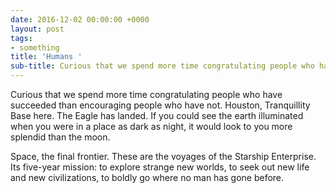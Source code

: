 ```yaml
---
date: 2016-12-02 00:00:00 +0000
layout: post
tags:
- something
title: 'Humans '
sub-title: Curious that we spend more time congratulating people who have succeeded than encouraging
---
```



Curious that we spend more time congratulating people who have succeeded than encouraging people who have not. Houston, Tranquillity Base here. The Eagle has landed. If you could see the earth illuminated when you were in a place as dark as night, it would look to you more splendid than the moon.

Space, the final frontier. These are the voyages of the Starship Enterprise. Its five-year mission: to explore strange new worlds, to seek out new life and new civilizations, to boldly go where no man has gone before.
